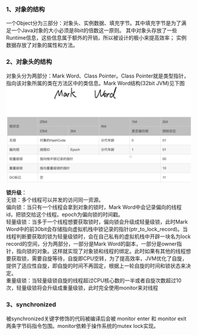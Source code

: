 ### 1、对象的结构
一个Object分为三部分：对象头、实例数据、填充字节。其中填充字节是为了满足一个Java对象的大小必须是8bit的倍数这一原则。
其中对象头存放了一些Runtime信息，这些信息属于额外的开销，所以被设计的极小来提高效率；
实例数据存放了对象的属性和方法。<br>

### 2、对象头的结构
对象头分为两部分：Mark Word、Class Pointer。Class Pointer就是类型指针，指向该对象所属的类在方法区中的类信息。Mark Word结构(32bit JVM)见下图<br>
![Mark Word](https://github.com/wangjc95/photos/blob/master/Mark%20Word.png?raw=true) <br>

**锁升级**：<br>
无锁：多个线程可以并发的访问同一资源。<br>
偏向锁：当只有一个线程会拿到对象的锁时，Mark Word中会记录偏向的线程id，把锁交给这个线程。epoch为偏向锁的时间戳。<br>
轻量级锁：当多于一个线程想要获取锁时，偏向锁会升级成轻量级锁，此时Mark Word中的前30bit会存储指向虚拟机栈中锁记录的指针(ptr_to_lock_record)。当线程判断要获取的锁为轻量级锁时，会在自己私有的虚拟机栈中开辟一块名为lock record的空间，分为两部分，一部分是Mark Word的副本，一部分是owner指针，指向锁的对象。这样就实现了对象锁和线程的绑定。此时如果有其他的线程想要获取锁，需要自旋等待，自旋即CPU空转，为了提高效率，JVM优化了自旋，提供了适应性自旋，即自旋的时间不再固定，根据上一轮自旋的时间和锁状态来决定。<br>
重量级锁：当轻量级锁自旋的线程超过CPU核心数的一半或者自旋次数超过10次，轻量级锁将会升级成重量级锁，此时完全使用monitor来对线程

### 3、synchronized
被synchronized关键字修饰的代码被编译后会被 monitor enter 和 monitor exit两条字节码指令包围。monitor依赖于操作系统的mutex lock实现。
